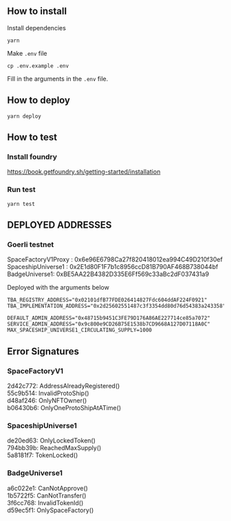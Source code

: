 
## How to install
Install dependencies
```
yarn
```
Make `.env` file
```
cp .env.example .env
```
Fill in the arguments in the `.env` file. 

## How to deploy
```
yarn deploy
```

## How to test
### Install foundry  
https://book.getfoundry.sh/getting-started/installation
### Run test  
```
yarn test
```


## DEPLOYED ADDRESSES

### Goerli testnet

SpaceFactoryV1Proxy : 0x6e96E6798Ca27f820418012ea994C49D210f30ef  
SpaceshipUniverse1 : 0x2E1d80F1F7b1c8956ccD81B790AF468B738044bf  
BadgeUniverse1: 0xBE5AA22B4382D335E6Ff569c33aBc2dF037431a9  

Deployed with the arguments below
```
TBA_REGISTRY_ADDRESS="0x02101dfB77FDE026414827Fdc604ddAF224F0921"
TBA_IMPLEMENTATION_ADDRESS="0x2d25602551487c3f3354dd80d76d54383a243358"

DEFAULT_ADMIN_ADDRESS="0x48715b9451C3FE79D176A86AE227714ce85a7072"
SERVICE_ADMIN_ADDRESS="0x9c800e9CD26B75E1538b7CD9668A127D07118A0C"
MAX_SPACESHIP_UNIVERSE1_CIRCULATING_SUPPLY=1000
```

## Error Signatures

### SpaceFactoryV1
2d42c772: AddressAlreadyRegistered()  
55c9b514: InvalidProtoShip()  
d48af246: OnlyNFTOwner()  
b06430b6: OnlyOneProtoShipAtATime()  

### SpaceshipUniverse1
de20ed63: OnlyLockedToken()  
794bb39b: ReachedMaxSupply()  
5a8181f7: TokenLocked()  

### BadgeUniverse1
a6c022e1: CanNotApprove()  
1b5722f5: CanNotTransfer()  
3f6cc768: InvalidTokenId()  
d59ec5f1: OnlySpaceFactory()  
